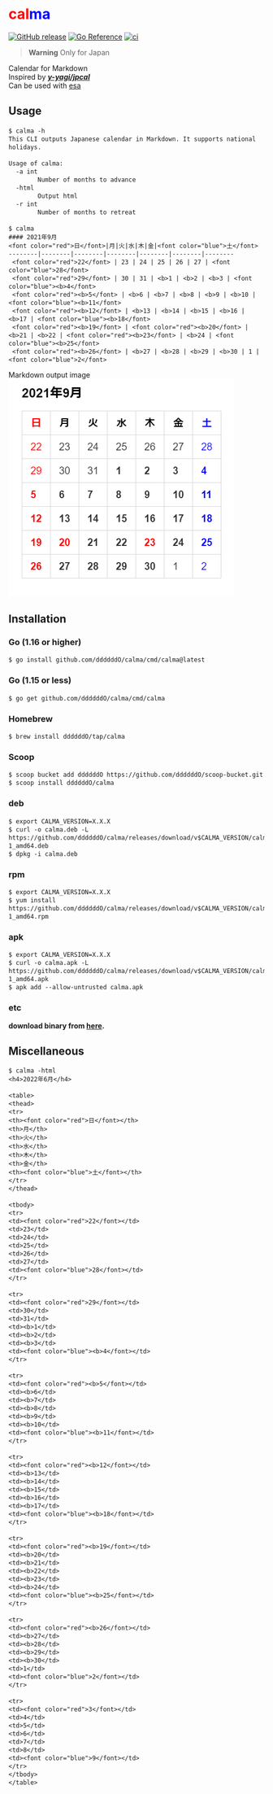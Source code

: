 # <font color="red">cal</font><font color="blue">ma</font>

[![GitHub release](https://img.shields.io/github/release/ddddddO/calma.svg)](https://github.com/ddddddO/calma/releases) [![Go Reference](https://pkg.go.dev/badge/github.com/ddddddO/calma)](https://pkg.go.dev/github.com/ddddddO/calma) [![ci](https://github.com/ddddddO/calma/actions/workflows/ci.yaml/badge.svg)](https://github.com/ddddddO/calma/actions/workflows/ci.yaml)

>**Warning**
Only for Japan

Calendar for Markdown<br>
Inspired by **[_y-yagi/jpcal_](https://github.com/y-yagi/jpcal)**<br>
Can be used with [esa](https://esa.io/)<br>

## Usage

```console
$ calma -h
This CLI outputs Japanese calendar in Markdown. It supports national holidays.

Usage of calma:
  -a int
        Number of months to advance
  -html
        Output html
  -r int
        Number of months to retreat

$ calma
#### 2021年9月
<font color="red">日</font>|月|火|水|木|金|<font color="blue">土</font>
--------|--------|--------|--------|--------|--------|--------
 <font color="red">22</font> | 23 | 24 | 25 | 26 | 27 | <font color="blue">28</font> 
 <font color="red">29</font> | 30 | 31 | <b>1 | <b>2 | <b>3 | <font color="blue"><b>4</font> 
 <font color="red"><b>5</font> | <b>6 | <b>7 | <b>8 | <b>9 | <b>10 | <font color="blue"><b>11</font> 
 <font color="red"><b>12</font> | <b>13 | <b>14 | <b>15 | <b>16 | <b>17 | <font color="blue"><b>18</font> 
 <font color="red"><b>19</font> | <font color="red"><b>20</font> | <b>21 | <b>22 | <font color="red"><b>23</font> | <b>24 | <font color="blue"><b>25</font> 
 <font color="red"><b>26</font> | <b>27 | <b>28 | <b>29 | <b>30 | 1 | <font color="blue">2</font> 
```

Markdown output image<br>
![image](./sample.png)

## Installation

### Go (1.16 or higher)

```console
$ go install github.com/ddddddO/calma/cmd/calma@latest
```

### Go (1.15 or less)

```console
$ go get github.com/ddddddO/calma/cmd/calma
```

### Homebrew

```console
$ brew install ddddddO/tap/calma
```

### Scoop

```console
$ scoop bucket add ddddddO https://github.com/ddddddO/scoop-bucket.git
$ scoop install ddddddO/calma
```

### deb
```console
$ export CALMA_VERSION=X.X.X
$ curl -o calma.deb -L https://github.com/ddddddO/calma/releases/download/v$CALMA_VERSION/calma_$CALMA_VERSION-1_amd64.deb
$ dpkg -i calma.deb
```

### rpm
```console
$ export CALMA_VERSION=X.X.X
$ yum install https://github.com/ddddddO/calma/releases/download/v$CALMA_VERSION/calma_$CALMA_VERSION-1_amd64.rpm
```

### apk
```console
$ export CALMA_VERSION=X.X.X
$ curl -o calma.apk -L https://github.com/ddddddO/calma/releases/download/v$CALMA_VERSION/calma_$CALMA_VERSION-1_amd64.apk
$ apk add --allow-untrusted calma.apk
```

### etc

**download binary from [here](https://github.com/ddddddO/calma/releases).**

## Miscellaneous
```console
$ calma -html
<h4>2022年6月</h4>

<table>
<thead>
<tr>
<th><font color="red">日</font></th>
<th>月</th>
<th>火</th>
<th>水</th>
<th>木</th>
<th>金</th>
<th><font color="blue">土</font></th>
</tr>
</thead>

<tbody>
<tr>
<td><font color="red">22</font></td>
<td>23</td>
<td>24</td>
<td>25</td>
<td>26</td>
<td>27</td>
<td><font color="blue">28</font></td>
</tr>

<tr>
<td><font color="red">29</font></td>
<td>30</td>
<td>31</td>
<td><b>1</td>
<td><b>2</td>
<td><b>3</td>
<td><font color="blue"><b>4</font></td>
</tr>

<tr>
<td><font color="red"><b>5</font></td>
<td><b>6</td>
<td><b>7</td>
<td><b>8</td>
<td><b>9</td>
<td><b>10</td>
<td><font color="blue"><b>11</font></td>
</tr>

<tr>
<td><font color="red"><b>12</font></td>
<td><b>13</td>
<td><b>14</td>
<td><b>15</td>
<td><b>16</td>
<td><b>17</td>
<td><font color="blue"><b>18</font></td>
</tr>

<tr>
<td><font color="red"><b>19</font></td>
<td><b>20</td>
<td><b>21</td>
<td><b>22</td>
<td><b>23</td>
<td><b>24</td>
<td><font color="blue"><b>25</font></td>
</tr>

<tr>
<td><font color="red"><b>26</font></td>
<td><b>27</td>
<td><b>28</td>
<td><b>29</td>
<td><b>30</td>
<td>1</td>
<td><font color="blue">2</font></td>
</tr>

<tr>
<td><font color="red">3</font></td>
<td>4</td>
<td>5</td>
<td>6</td>
<td>7</td>
<td>8</td>
<td><font color="blue">9</font></td>
</tr>
</tbody>
</table>
```
